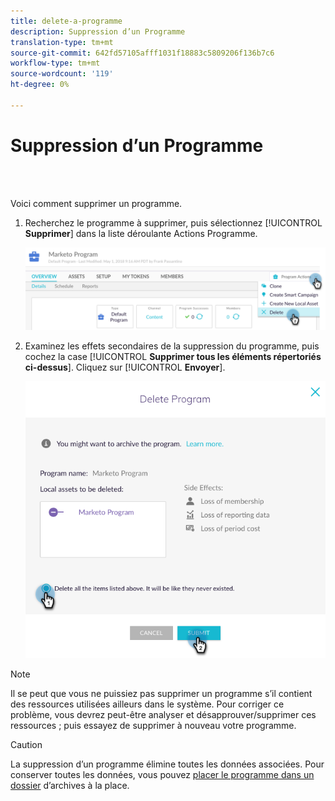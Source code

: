 ```yaml
---
title: delete-a-programme
description: Suppression d’un Programme
translation-type: tm+mt
source-git-commit: 642fd57105afff1031f18883c5809206f136b7c6
workflow-type: tm+mt
source-wordcount: '119'
ht-degree: 0%

---
```



# Suppression d’un Programme

<br> 

Voici comment supprimer un programme.

1. Recherchez le programme à supprimer, puis sélectionnez [!UICONTROL **Supprimer**] dans la liste déroulante Actions  Programme.

   ![Image un](/help/sky/assets/programs/delete-a-program/delete-a-program-1.png)

1. Examinez les effets secondaires de la suppression du programme, puis cochez la case [!UICONTROL **Supprimer tous les éléments répertoriés ci-dessus**]. Cliquez sur [!UICONTROL **Envoyer**].

   ![Image 2](/help/sky/assets/programs/delete-a-program/delete-a-program-2.png)

>[!NOTE]
>
>Il se peut que vous ne puissiez pas supprimer un programme s’il contient des ressources utilisées ailleurs dans le système. Pour corriger ce problème, vous devrez peut-être analyser et désapprouver/supprimer ces ressources ; puis essayez de supprimer à nouveau votre programme.

>[!CAUTION]
>
>La suppression d’un programme élimine toutes les données associées. Pour conserver toutes les données, vous pouvez [placer le programme dans un dossier](/help/sky/archive-a-program.md) d’archives à la place.
